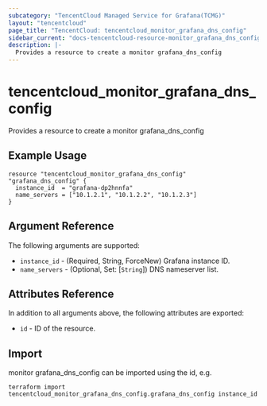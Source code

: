 ```yaml
---
subcategory: "TencentCloud Managed Service for Grafana(TCMG)"
layout: "tencentcloud"
page_title: "TencentCloud: tencentcloud_monitor_grafana_dns_config"
sidebar_current: "docs-tencentcloud-resource-monitor_grafana_dns_config"
description: |-
  Provides a resource to create a monitor grafana_dns_config
---
```


# tencentcloud_monitor_grafana_dns_config

Provides a resource to create a monitor grafana_dns_config

## Example Usage

```hcl
resource "tencentcloud_monitor_grafana_dns_config" "grafana_dns_config" {
  instance_id  = "grafana-dp2hnnfa"
  name_servers = ["10.1.2.1", "10.1.2.2", "10.1.2.3"]
}
```

## Argument Reference

The following arguments are supported:

* `instance_id` - (Required, String, ForceNew) Grafana instance ID.
* `name_servers` - (Optional, Set: [`String`]) DNS nameserver list.

## Attributes Reference

In addition to all arguments above, the following attributes are exported:

* `id` - ID of the resource.



## Import

monitor grafana_dns_config can be imported using the id, e.g.

```
terraform import tencentcloud_monitor_grafana_dns_config.grafana_dns_config instance_id
```

